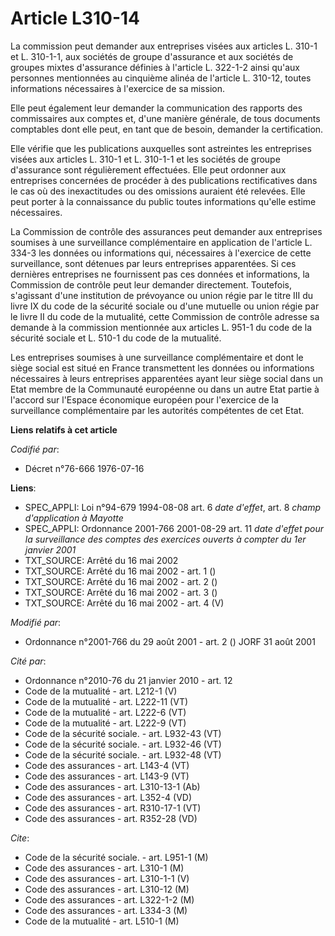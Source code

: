 # Article L310-14

La commission peut demander aux entreprises visées aux articles L. 310-1 et L. 310-1-1, aux sociétés de groupe d'assurance et
aux sociétés de groupes mixtes d'assurance définies à l'article L. 322-1-2 ainsi qu'aux personnes mentionnées au cinquième
alinéa de l'article L. 310-12, toutes informations nécessaires à l'exercice de sa mission.

Elle peut également leur demander la communication des rapports des commissaires aux comptes et, d'une manière générale, de
tous documents comptables dont elle peut, en tant que de besoin, demander la certification.

Elle vérifie que les publications auxquelles sont astreintes les entreprises visées aux articles L. 310-1 et L. 310-1-1 et
les sociétés de groupe d'assurance sont régulièrement effectuées. Elle peut ordonner aux entreprises concernées de procéder à
des publications rectificatives dans le cas où des inexactitudes ou des omissions auraient été relevées. Elle peut porter à
la connaissance du public toutes informations qu'elle estime nécessaires.

La Commission de contrôle des assurances peut demander aux entreprises soumises à une surveillance complémentaire en
application de l'article L. 334-3 les données ou informations qui, nécessaires à l'exercice de cette surveillance, sont
détenues par leurs entreprises apparentées. Si ces dernières entreprises ne fournissent pas ces données et informations, la
Commission de contrôle peut leur demander directement. Toutefois, s'agissant d'une institution de prévoyance ou union régie
par le titre III du livre IX du code de la sécurité sociale ou d'une mutuelle ou union régie par le livre II du code de la
mutualité, cette Commission de contrôle adresse sa demande à la commission mentionnée aux articles L. 951-1 du code de la
sécurité sociale et L. 510-1 du code de la mutualité.

Les entreprises soumises à une surveillance complémentaire et dont le siège social est situé en France transmettent les
données ou informations nécessaires à leurs entreprises apparentées ayant leur siège social dans un Etat membre de la
Communauté européenne ou dans un autre Etat partie à l'accord sur l'Espace économique européen pour l'exercice de la
surveillance complémentaire par les autorités compétentes de cet Etat.

**Liens relatifs à cet article**

_Codifié par_:

  - Décret n°76-666 1976-07-16

**Liens**:

  - SPEC_APPLI: Loi n°94-679 1994-08-08 art. 6 *date d'effet*, art. 8 *champ d'application à Mayotte*
  - SPEC_APPLI: Ordonnance 2001-766 2001-08-29 art. 11 *date d'effet pour la surveillance des comptes des exercices ouverts à compter du 1er janvier 2001*
  - TXT_SOURCE: Arrêté du 16 mai 2002
  - TXT_SOURCE: Arrêté du 16 mai 2002 - art. 1 ()
  - TXT_SOURCE: Arrêté du 16 mai 2002 - art. 2 ()
  - TXT_SOURCE: Arrêté du 16 mai 2002 - art. 3 ()
  - TXT_SOURCE: Arrêté du 16 mai 2002 - art. 4 (V)

_Modifié par_:

  - Ordonnance n°2001-766 du 29 août 2001 - art. 2 () JORF 31 août 2001

_Cité par_:

  - Ordonnance n°2010-76 du 21 janvier 2010 - art. 12
  - Code de la mutualité - art. L212-1 (V)
  - Code de la mutualité - art. L222-11 (VT)
  - Code de la mutualité - art. L222-6 (VT)
  - Code de la mutualité - art. L222-9 (VT)
  - Code de la sécurité sociale. - art. L932-43 (VT)
  - Code de la sécurité sociale. - art. L932-46 (VT)
  - Code de la sécurité sociale. - art. L932-48 (VT)
  - Code des assurances - art. L143-4 (VT)
  - Code des assurances - art. L143-9 (VT)
  - Code des assurances - art. L310-13-1 (Ab)
  - Code des assurances - art. L352-4 (VD)
  - Code des assurances - art. R310-17-1 (VT)
  - Code des assurances - art. R352-28 (VD)

_Cite_:

  - Code de la sécurité sociale. - art. L951-1 (M)
  - Code des assurances - art. L310-1 (M)
  - Code des assurances - art. L310-1-1 (V)
  - Code des assurances - art. L310-12 (M)
  - Code des assurances - art. L322-1-2 (M)
  - Code des assurances - art. L334-3 (M)
  - Code de la mutualité - art. L510-1 (M)

